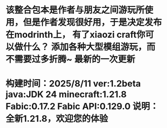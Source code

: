 该整合包本是作者与朋友之间游玩所使用，但是作者发现很好用，于是决定发布在modrinth上， 有了xiaozi craft你可以做什么？ 添加各种大型模组游玩，而不需要过多折腾~
最新的一次更新
====================================================================
构建时间：2025/8/11
ver:1.2beta
java:JDK 24
minecraft:1.21.8
Fabic:0.17.2
Fabic API:0.129.0
说明：全新1.21.8，欢迎您的体验
====================================================================
